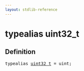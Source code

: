 ```yaml
---
layout: stdlib-reference
---
```


# typealias uint32\_t

## Definition

<pre>
<span class='code_keyword'>typealias</span> <a href="/stdlib-reference/types/uint32_t">uint32_t</a> = <span class="code_keyword">uint</span>;
</pre>

